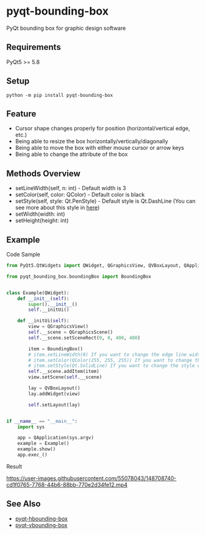# pyqt-bounding-box
PyQt bounding box for graphic design software

## Requirements
PyQt5 >= 5.8

## Setup
`python -m pip install pyqt-bounding-box`

## Feature
* Cursor shape changes properly for position (horizontal/vertical edge, etc.)
* Being able to resize the box horizontally/vertically/diagonally 
* Being able to move the box with either mouse cursor or arrow keys
* Being able to change the attribute of the box

## Methods Overview
* setLineWidth(self, n: int) - Default width is 3
* setColor(self, color: QColor) - Default color is black
* setStyle(self, style: Qt.PenStyle) - Default style is Qt.DashLine (You can see more about this style in <a href="https://doc.qt.io/qt-6/qt.html#PenStyle-enum">here</a>)
* setWidth(width: int)
* setHeight(height: int)

## Example
Code Sample

```python
from PyQt5.QtWidgets import QWidget, QGraphicsView, QVBoxLayout, QApplication, QGraphicsScene

from pyqt_bounding_box.boundingBox import BoundingBox


class Example(QWidget):
    def __init__(self):
        super().__init__()
        self.__initUi()

    def __initUi(self):
        view = QGraphicsView()
        self.__scene = QGraphicsScene()
        self.__scene.setSceneRect(0, 0, 400, 400)

        item = BoundingBox()
        # item.setLineWidth(8) If you want to change the edge line width, add the code.
        # item.setColor(QColor(255, 255, 255)) If you want to change the color of the line to white, add the code.
        # item.setStyle(Qt.SolidLine) If you want to change the style of line from dashed to solid line, add the code.
        self.__scene.addItem(item)
        view.setScene(self.__scene)

        lay = QVBoxLayout()
        lay.addWidget(view)

        self.setLayout(lay)


if __name__ == "__main__":
    import sys

    app = QApplication(sys.argv)
    example = Example()
    example.show()
    app.exec_()
```

Result

https://user-images.githubusercontent.com/55078043/148708740-cd1f0765-7768-44b6-88bb-770e2d34fe12.mp4

## See Also
* <a href="https://github.com/yjg30737/pyqt-hbounding-box.git">pyqt-hbounding-box</a>
* <a href="https://github.com/yjg30737/pyqt-vbounding-box.git">pyqt-vbounding-box</a>
